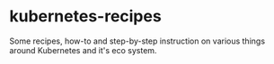 # kubernetes-recipes

Some recipes, how-to and step-by-step instruction on various things around Kubernetes and it's eco system.
